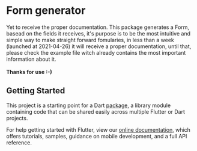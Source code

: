 # Form generator

Yet to receive the proper documentation.
This package generates a Form, basead on the fields it receives, it's purpose is to be the most intuitive and simple way to make straight forward fomularies, in less than a week (launched at 2021-04-26) it will receive a proper documentation, until that, please check the example file witch already contains the most important information about it.
<br><br><b>Thanks for use :-)</b>

## Getting Started

This project is a starting point for a Dart
[package](https://flutter.dev/developing-packages/),
a library module containing code that can be shared easily across
multiple Flutter or Dart projects.

For help getting started with Flutter, view our 
[online documentation](https://flutter.dev/docs), which offers tutorials, 
samples, guidance on mobile development, and a full API reference.

